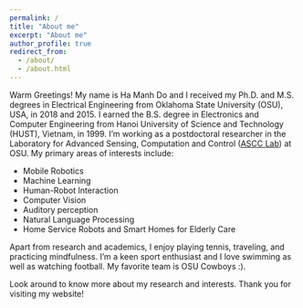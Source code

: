 ```yaml
---
permalink: /
title: "About me"
excerpt: "About me"
author_profile: true
redirect_from:
  - /about/
  - /about.html
---
```

Warm Greetings! My name is Ha Manh Do and I received my Ph.D. and M.S. degrees in Electrical Engineering from Oklahoma State University (OSU), USA, in 2018 and 2015. I earned the B.S. degree in Electronics and Computer Engineering from Hanoi University of Science and Technology (HUST), Vietnam, in 1999. I’m working as a postdoctoral researcher in the Laboratory for Advanced Sensing, Computation and Control ([ASCC Lab](https://ascc.okstate.edu/)) at OSU. My primary areas of interests include:

* Mobile Robotics
* Machine Learning
* Human-Robot Interaction
* Computer Vision
* Auditory perception
* Natural Language Processing
* Home Service Robots and Smart Homes for Elderly Care

Apart from research and academics, I enjoy playing tennis, traveling, and practicing mindfulness. I’m a keen sport enthusiast and I love swimming as well as watching football. My favorite team is OSU Cowboys :).

Look around to know more about my research and interests. Thank you for visiting my website!
